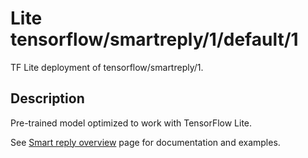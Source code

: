 # Lite tensorflow/smartreply/1/default/1
TF Lite deployment of tensorflow/smartreply/1.

<!-- asset-path: legacy -->
<!-- parent-model: tensorflow/smartreply/1 -->

## Description
Pre-trained model optimized to work with TensorFlow Lite.

See [Smart reply overview](https://www.tensorflow.org/lite/models/smart_reply/overview)
page for documentation and examples.
